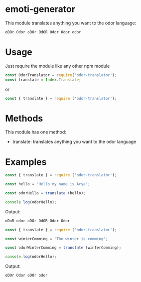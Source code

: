 # emoti-generator

This module translates anything you want to the odor language:
```js
oDOr Odor oDOr OdOR Odor Odor odor 
```
# Usage

Just require the module like any other npm module 
```js
const OdorTranslator = require('odor-translator');
const translate = Index.Translate;
```
or
```js
const { translate } = require ('odor-translator');
```

# Methods

This module has one method:

- translate: translates anything you want to the odor language

# Examples

```js
const { translate } = require ('odor-translator');

const hello = 'Hello my name is Arya';

const odorHello = translate (hello);

console.log(odorHello);
```
Output:
```js
oDoR odor oDOr OdOR Odor Odor
```

```js
const { translate } = require ('odor-translator');

const winterComming = 'The winter is comming';

const odorWinterComming = translate (winterComming);

console.log(odorHello);
```
Output:
```js
oDOr Odor oDOr odor 
```
